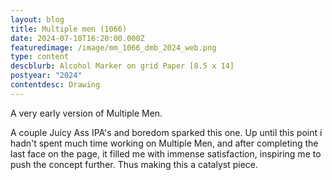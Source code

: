 ```yaml
---
layout: blog
title: Multiple men (1066)
date: 2024-07-10T16:20:00.000Z
featuredimage: /image/mm_1066_dmb_2024_web.png
type: content
descblurb: Alcohol Marker on grid Paper [8.5 x 14]
postyear: "2024"
contentdesc: Drawing
---
```

A very early version of Multiple Men. 

A couple Juicy Ass IPA's and boredom sparked this one. Up until this point i hadn't spent much time working on Multiple Men, and after completing the last face on the page, it filled me with immense satisfaction, inspiring me to push the concept further. Thus making this a catalyst piece. 
